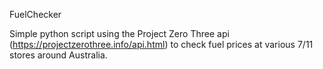 FuelChecker

Simple python script using the Project Zero Three api (https://projectzerothree.info/api.html) to check fuel prices at various 7/11 stores around Australia.
